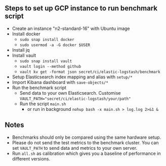 ## Steps to set up GCP instance to run benchmark script
- Create an instance "n2-standard-16" with Ubuntu image
- Install docker
  - `sudo snap install docker`
  - `sudo usermod -a -G docker $USER`
- Install jq
- Install vault
  - `sudo snap install vault`
  - `vault login --method github`
  - `vault kv get -format json secret/ci/elastic-logstash/benchmark`
- Setup Elasticsearch index mapping and alias with `setup/*`
- Import Kibana dashboard with `save-objects/*`
- Run the benchmark script
  - Send data to your own Elasticsearch. Customise `VAULT_PATH="secret/ci/elastic-logstash/your/path"`
  - Run the script `main.sh` 
    - or run in background `nohup bash -x main.sh > log.log 2>&1 &`

## Notes
- Benchmarks should only be compared using the same hardware setup.
- Please do not send the test metrics to the benchmark cluster. You can set `VAULT_PATH` to send data and metrics to your own server.
- Run `all.sh` as calibration which gives you a baseline of performance in different versions.